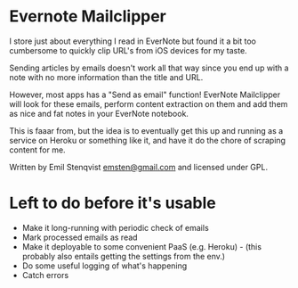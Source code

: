# Evernote Mailclipper

I store just about everything I read in EverNote but found it a bit too
cumbersome to quickly clip URL's from iOS devices for my taste.

Sending articles by emails doesn't work all that way since you end up
with a note with no more information than the title and URL.

However, most apps has a "Send as email" function! EverNote Mailclipper
will look for these emails, perform content extraction on them and add
them as nice and fat notes in your EverNote notebook.

This is faaar from, but the idea is to eventually get this up and
running as a service on Heroku or something like it, and have it do the
chore of scraping content for me.

Written by Emil Stenqvist <emsten@gmail.com> and licensed under GPL.

# Left to do before it's usable

- Make it long-running with periodic check of emails
- Mark processed emails as read
- Make it deployable to some convenient PaaS (e.g. Heroku) - (this
  probably also entails getting the settings from the env.)
- Do some useful logging of what's happening
- Catch errors
